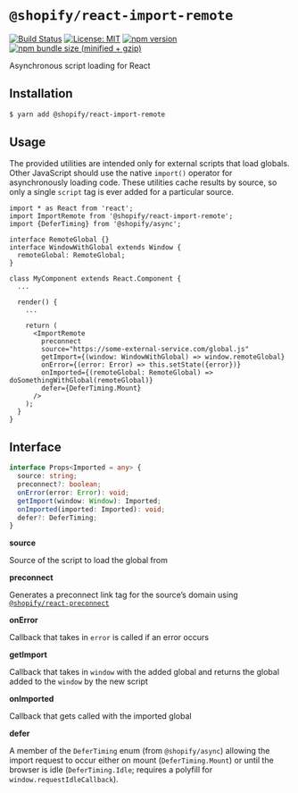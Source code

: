 # `@shopify/react-import-remote`

[![Build Status](https://travis-ci.org/Shopify/quilt.svg?branch=master)](https://travis-ci.org/Shopify/quilt)
[![License: MIT](https://img.shields.io/badge/License-MIT-green.svg)](LICENSE.md) [![npm version](https://badge.fury.io/js/%40shopify%2Freact-import-remote.svg)](https://badge.fury.io/js/%40shopify%2Freact-import-remote.svg) [![npm bundle size (minified + gzip)](https://img.shields.io/bundlephobia/minzip/@shopify/react-import-remote.svg)](https://img.shields.io/bundlephobia/minzip/@shopify/react-import-remote.svg)

Asynchronous script loading for React

## Installation

```bash
$ yarn add @shopify/react-import-remote
```

## Usage

The provided utilities are intended only for external scripts that load globals. Other JavaScript should use the native `import()` operator for asynchronously loading code. These utilities cache results by source, so only a single `script` tag is ever added for a particular source.

```tsx
import * as React from 'react';
import ImportRemote from '@shopify/react-import-remote';
import {DeferTiming} from '@shopify/async';

interface RemoteGlobal {}
interface WindowWithGlobal extends Window {
  remoteGlobal: RemoteGlobal;
}

class MyComponent extends React.Component {
  ...

  render() {
    ...

    return (
      <ImportRemote
        preconnect
        source="https://some-external-service.com/global.js"
        getImport={(window: WindowWithGlobal) => window.remoteGlobal}
        onError={(error: Error) => this.setState({error})}
        onImported={(remoteGlobal: RemoteGlobal) => doSomethingWithGlobal(remoteGlobal)}
        defer={DeferTiming.Mount}
      />
    );
  }
}
```

## Interface

```ts
interface Props<Imported = any> {
  source: string;
  preconnect?: boolean;
  onError(error: Error): void;
  getImport(window: Window): Imported;
  onImported(imported: Imported): void;
  defer?: DeferTiming;
}
```

**source**

Source of the script to load the global from

**preconnect**

Generates a preconnect link tag for the source’s domain using [`@shopify/react-preconnect`](https://github.com/Shopify/quilt/tree/master/packages/react-preconnect)

**onError**

Callback that takes in `error` is called if an error occurs

**getImport**

Callback that takes in `window` with the added global and returns the global added to the `window` by the new script

**onImported**

Callback that gets called with the imported global

**defer**

A member of the `DeferTiming` enum (from `@shopify/async`) allowing the import request to occur either on mount (`DeferTiming.Mount`) or until the browser is idle (`DeferTiming.Idle`; requires a polyfill for `window.requestIdleCallback`).
